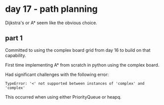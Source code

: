 # day 17 - path planning

Dijkstra's or A* seem like the obvious choice.

## part 1

Committed to using the complex board grid from day 16 to build on that capability.

First time implementing A* from scratch in python using the complex board.

Had significant challenges with the following error:

`TypeError: '<' not supported between instances of 'complex' and 'complex'`

This occurred when using either PriorityQueue or heapq.
